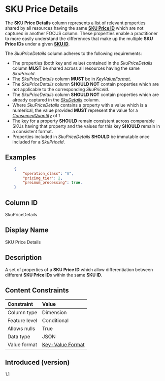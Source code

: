 # SKU Price Details

The **SKU Price Details** column represents a list of relevant properties shared by all resources having the same [**SKU Price ID**](#skupriceid) which are not captured in another FOCUS column. These properties enable a practitioner to more easily understand the differences that make up the multiple **SKU Price IDs** under a given [**SKU ID**](#skuid).


The _SkuPriceDetails_ column adheres to the following requirements:

* The properties (both key and value) contained in the _SkuPriceDetails_ column **MUST** be shared across all resources having the same _SkuPriceId_.
* The _SkuPriceDetails_ column **MUST** be in [_KeyValueFormat_](#key-valueformat).
* The _SkuPriceDetails_ column **SHOULD NOT** contain properties which are not applicable to the corresponding _SkuPriceId_.
* The _SkuPriceDetails_ column **SHOULD NOT** contain properties which are already captured in the [_SkuDetails_](#skudetails) column.
* Where _SkuPriceDetails_ contains a property with a value which is a numerical, the value provided **MUST** represent the value for a [_ConsumedQuantity_](#consumedquantity) of 1.
* The key for a property **SHOULD** remain consistent across comparable SKUs having that property and the values for this key **SHOULD** remain in a consistent format.
* Properties included in _SkuPriceDetails_ **SHOULD** be immutable once included for a _SkuPriceId_.

## Examples

```json
    {
        "operation_class": "A",
        "pricing_tier": 2,
        "preimum_processing": true,
    }
```

## Column ID

SkuPriceDetails

## Display Name

SKU Price Details

## Description

A set of properties of a **SKU Price ID** which allow differentiation between different **SKU Price ID**s within the same **SKU ID**.

## Content Constraints

|    Constraint   |      Value       |
|:----------------|:-----------------|
| Column type     | Dimension        |
| Feature level   | Conditional      |
| Allows nulls    | True             |
| Data type       | JSON             |
| Value format    | [Key-Value Format](#key-valueformat) |

## Introduced (version)

1.1
